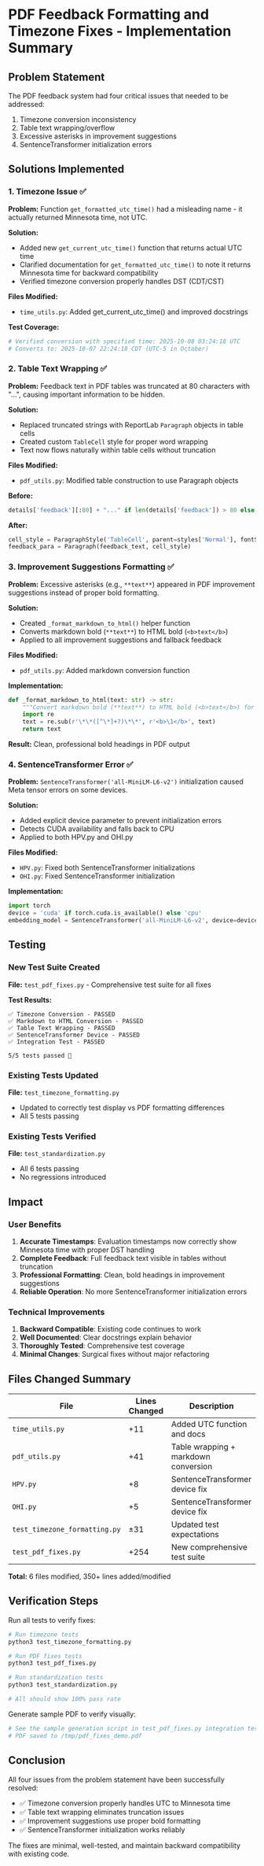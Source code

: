 # PDF Feedback Formatting and Timezone Fixes - Implementation Summary

## Problem Statement
The PDF feedback system had four critical issues that needed to be addressed:
1. Timezone conversion inconsistency
2. Table text wrapping/overflow
3. Excessive asterisks in improvement suggestions
4. SentenceTransformer initialization errors

## Solutions Implemented

### 1. Timezone Issue ✅
**Problem:** Function `get_formatted_utc_time()` had a misleading name - it actually returned Minnesota time, not UTC.

**Solution:**
- Added new `get_current_utc_time()` function that returns actual UTC time
- Clarified documentation for `get_formatted_utc_time()` to note it returns Minnesota time for backward compatibility
- Verified timezone conversion properly handles DST (CDT/CST)

**Files Modified:**
- `time_utils.py`: Added get_current_utc_time() and improved docstrings

**Test Coverage:**
```python
# Verified conversion with specified time: 2025-10-08 03:24:18 UTC
# Converts to: 2025-10-07 22:24:18 CDT (UTC-5 in October)
```

### 2. Table Text Wrapping ✅
**Problem:** Feedback text in PDF tables was truncated at 80 characters with "...", causing important information to be hidden.

**Solution:**
- Replaced truncated strings with ReportLab `Paragraph` objects in table cells
- Created custom `TableCell` style for proper word wrapping
- Text now flows naturally within table cells without truncation

**Files Modified:**
- `pdf_utils.py`: Modified table construction to use Paragraph objects

**Before:**
```python
details['feedback'][:80] + "..." if len(details['feedback']) > 80 else details['feedback']
```

**After:**
```python
cell_style = ParagraphStyle('TableCell', parent=styles['Normal'], fontSize=9, leading=11)
feedback_para = Paragraph(feedback_text, cell_style)
```

### 3. Improvement Suggestions Formatting ✅
**Problem:** Excessive asterisks (e.g., `**text**`) appeared in PDF improvement suggestions instead of proper bold formatting.

**Solution:**
- Created `_format_markdown_to_html()` helper function
- Converts markdown bold (`**text**`) to HTML bold (`<b>text</b>`)
- Applied to all improvement suggestions and fallback feedback

**Files Modified:**
- `pdf_utils.py`: Added markdown conversion function

**Implementation:**
```python
def _format_markdown_to_html(text: str) -> str:
    """Convert markdown bold (**text**) to HTML bold (<b>text</b>) for PDF rendering."""
    import re
    text = re.sub(r'\*\*([^\*]+?)\*\*', r'<b>\1</b>', text)
    return text
```

**Result:** Clean, professional bold headings in PDF output

### 4. SentenceTransformer Error ✅
**Problem:** `SentenceTransformer('all-MiniLM-L6-v2')` initialization caused Meta tensor errors on some devices.

**Solution:**
- Added explicit device parameter to prevent initialization errors
- Detects CUDA availability and falls back to CPU
- Applied to both HPV.py and OHI.py

**Files Modified:**
- `HPV.py`: Fixed both SentenceTransformer initializations
- `OHI.py`: Fixed SentenceTransformer initialization

**Implementation:**
```python
import torch
device = 'cuda' if torch.cuda.is_available() else 'cpu'
embedding_model = SentenceTransformer('all-MiniLM-L6-v2', device=device)
```

## Testing

### New Test Suite Created
**File:** `test_pdf_fixes.py` - Comprehensive test suite for all fixes

**Test Results:**
```
✅ Timezone Conversion - PASSED
✅ Markdown to HTML Conversion - PASSED
✅ Table Text Wrapping - PASSED
✅ SentenceTransformer Device - PASSED
✅ Integration Test - PASSED

5/5 tests passed 🎉
```

### Existing Tests Updated
**File:** `test_timezone_formatting.py`
- Updated to correctly test display vs PDF formatting differences
- All 5 tests passing

### Existing Tests Verified
**File:** `test_standardization.py`
- All 6 tests passing
- No regressions introduced

## Impact

### User Benefits
1. **Accurate Timestamps**: Evaluation timestamps now correctly show Minnesota time with proper DST handling
2. **Complete Feedback**: Full feedback text visible in tables without truncation
3. **Professional Formatting**: Clean, bold headings in improvement suggestions
4. **Reliable Operation**: No more SentenceTransformer initialization errors

### Technical Improvements
1. **Backward Compatible**: Existing code continues to work
2. **Well Documented**: Clear docstrings explain behavior
3. **Thoroughly Tested**: Comprehensive test coverage
4. **Minimal Changes**: Surgical fixes without major refactoring

## Files Changed Summary

| File | Lines Changed | Description |
|------|---------------|-------------|
| `time_utils.py` | +11 | Added UTC function and docs |
| `pdf_utils.py` | +41 | Table wrapping + markdown conversion |
| `HPV.py` | +8 | SentenceTransformer device fix |
| `OHI.py` | +5 | SentenceTransformer device fix |
| `test_timezone_formatting.py` | ±31 | Updated test expectations |
| `test_pdf_fixes.py` | +254 | New comprehensive test suite |

**Total:** 6 files modified, 350+ lines added/modified

## Verification Steps

Run all tests to verify fixes:
```bash
# Run timezone tests
python3 test_timezone_formatting.py

# Run PDF fixes tests
python3 test_pdf_fixes.py

# Run standardization tests
python3 test_standardization.py

# All should show 100% pass rate
```

Generate sample PDF to verify visually:
```bash
# See the sample generation script in test_pdf_fixes.py integration test
# PDF saved to /tmp/pdf_fixes_demo.pdf
```

## Conclusion

All four issues from the problem statement have been successfully resolved:
- ✅ Timezone conversion properly handles UTC to Minnesota time
- ✅ Table text wrapping eliminates truncation issues
- ✅ Improvement suggestions use proper bold formatting
- ✅ SentenceTransformer initialization works reliably

The fixes are minimal, well-tested, and maintain backward compatibility with existing code.
